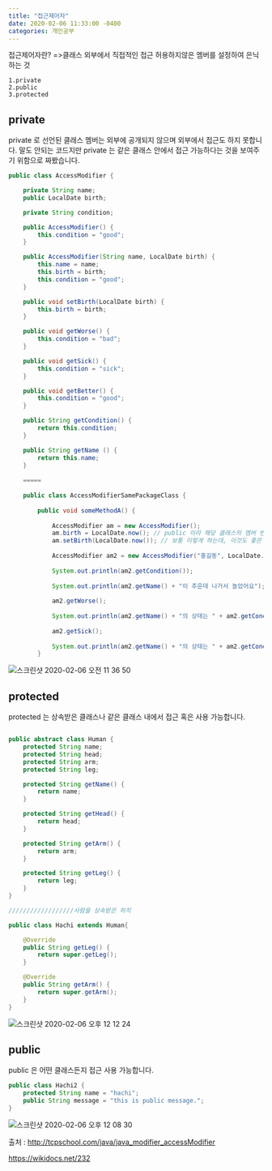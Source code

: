 ```yaml
---
title: "접근제어자"
date: 2020-02-06 11:33:00 -0400
categories: 개인공부
---
```


접근제어자란? =>클래스 외부에서 직접적인 접근 허용하지않은 멤버를 설정하여 은닉하는 것

    1.private
    2.public
    3.protected
    
## private

private 로 선언된 클래스 멤버는 외부에 공개되지 않으며 외부에서 접근도 하지 못합니다.
말도 안되는 코드지만 private 는 같은 클래스 안에서 접근 가능하다는 것을 보여주기 위함으로 짜봤습니다.

```java
public class AccessModifier {

    private String name;
    public LocalDate birth;

    private String condition;

    public AccessModifier() {
        this.condition = "good";
    }

    public AccessModifier(String name, LocalDate birth) {
        this.name = name;
        this.birth = birth;
        this.condition = "good";
    }

    public void setBirth(LocalDate birth) {
        this.birth = birth;
    }

    public void getWorse() {
        this.condition = "bad";
    }

    public void getSick() {
        this.condition = "sick";
    }

    public void getBetter() {
        this.condition = "good";
    }

    public String getCondition() {
        return this.condition;
    }

    public String getName () {
        return this.name;
    }
    
    =====
    
    public class AccessModifierSamePackageClass {
    
        public void someMethodA() {
    
            AccessModifier am = new AccessModifier();
            am.birth = LocalDate.now(); // public 이라 해당 클래스의 멤버 변수에 직접 set이 가능, 보통 이렇게 안함
            am.setBirth(LocalDate.now()); // 보통 이렇게 하는데, 이것도 좋은 방법은 아님
    
            AccessModifier am2 = new AccessModifier("홍길동", LocalDate.now());
    
            System.out.println(am2.getCondition());
    
            System.out.println(am2.getName() + "이 추운데 나가서 놀았어요");
    
            am2.getWorse();
    
            System.out.println(am2.getName() + "의 상태는 " + am2.getCondition());
    
            am2.getSick();
    
            System.out.println(am2.getName() + "의 상태는 " + am2.getCondition());
        }
```

![스크린샷 2020-02-06 오전 11 36 50](https://user-images.githubusercontent.com/45488643/73901462-32c20a00-48d6-11ea-9643-465b708c798c.png)

## protected

protected 는 상속받은 클래스나 같은 클래스 내에서 접근 혹은 사용 가능합니다.

```java

public abstract class Human {
    protected String name;
    protected String head;
    protected String arm;
    protected String leg;

    protected String getName() {
        return name;
    }

    protected String getHead() {
        return head;
    }

    protected String getArm() {
        return arm;
    }

    protected String getLeg() {
        return leg;
    }
}

//////////////////사람을 상속받은 하치

public class Hachi extends Human{

    @Override
    public String getLeg() {
        return super.getLeg();
    }

    @Override
    public String getArm() {
        return super.getArm();
    }
}
```

![스크린샷 2020-02-06 오후 12 12 24](https://user-images.githubusercontent.com/45488643/73902693-f690a880-48d9-11ea-88f2-79456ac90d90.png)

## public

public 은 어떤 클래스든지 접근 사용 가능합니다.

```java
public class Hachi2 {
    protected String name = "hachi";
    public String message = "this is public message.";
}
```
![스크린샷 2020-02-06 오후 12 08 30](https://user-images.githubusercontent.com/45488643/73902530-7c602400-48d9-11ea-8e98-a880332d9025.png)


출처 : http://tcpschool.com/java/java_modifier_accessModifier

https://wikidocs.net/232
